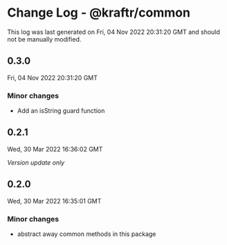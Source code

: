 # Change Log - @kraftr/common

This log was last generated on Fri, 04 Nov 2022 20:31:20 GMT and should not be manually modified.

## 0.3.0
Fri, 04 Nov 2022 20:31:20 GMT

### Minor changes

- Add an isString guard function

## 0.2.1
Wed, 30 Mar 2022 16:36:02 GMT

_Version update only_

## 0.2.0
Wed, 30 Mar 2022 16:35:01 GMT

### Minor changes

- abstract away common methods in this package

